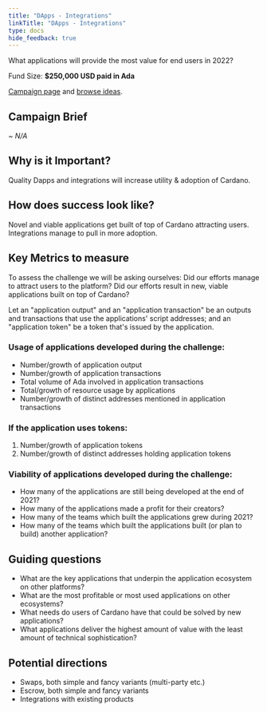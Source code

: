 ```yaml
---
title: "DApps - Integrations"
linkTitle: "DApps - Integrations"
type: docs
hide_feedback: true
---
```

What applications will provide the most value for end users in 2022?

Fund Size: **$250,000 USD paid in Ada**

[Campaign page](https://cardano.ideascale.com/a/campaign-home/26240) and [browse ideas](https://cardano.ideascale.com/a/ideas/top/campaign-filter/byids/campaigns/26240/stage/unspecified).

## Campaign Brief
*~ N/A*

## Why is it Important?
Quality Dapps and integrations will increase utility & adoption of Cardano.

## How does success look like?
Novel and viable applications get built of top of Cardano attracting users. Integrations manage to pull in more adoption.


## Key Metrics to measure
To assess the challenge we will be asking ourselves: Did our efforts manage to attract users to the platform? Did our efforts result in new, viable applications built on top of Cardano?

Let an "application output" and an "application transaction" be an outputs and transactions that use the applications' script addresses; and an "application token" be a token that's issued by the application.
### Usage of applications developed during the challenge:
- Number/growth of application output
- Number/growth of application transactions
- Total volume of Ada involved in application transactions
- Total/growth of resource usage by applications
- Number/growth of distinct addresses mentioned in application transactions

### If the application uses tokens:
1. Number/growth of application tokens
2. Number/growth of distinct addresses holding application tokens

### Viability of applications developed during the challenge:
- How many of the applications are still being developed at the end of 2021?
- How many of the applications made a profit for their creators?
- How many of the teams which built the applications grew during 2021?
- How many of the teams which built the applications built (or plan to build) another application?

## Guiding questions
- What are the key applications that underpin the application ecosystem on other platforms?
- What are the most profitable or most used applications on other ecosystems?
- What needs do users of Cardano have that could be solved by new applications?
- What applications deliver the highest amount of value with the least amount of technical sophistication?

## Potential directions
- Swaps, both simple and fancy variants (multi-party etc.)
- Escrow, both simple and fancy variants
- Integrations with existing products
